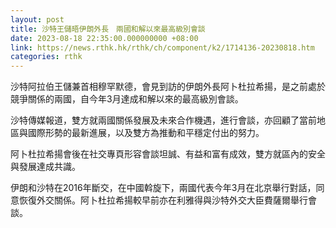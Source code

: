 ```yaml
---
layout: post
title: 沙特王儲晤伊朗外長　兩國和解以來最高級別會談
date: 2023-08-18 22:35:00.000000000 +08:00
link: https://news.rthk.hk/rthk/ch/component/k2/1714136-20230818.htm
categories: rthk
---
```


沙特阿拉伯王儲兼首相穆罕默德，會見到訪的伊朗外長阿卜杜拉希揚，是之前處於競爭關係的兩國，自今年3月達成和解以來的最高級別會談。

沙特傳媒報道，雙方就兩國關係發展及未來合作機遇，進行會談，亦回顧了當前地區與國際形勢的最新進展，以及雙方為推動和平穩定付出的努力。

阿卜杜拉希揚會後在社交專頁形容會談坦誠、有益和富有成效，雙方就區內的安全與發展達成共識。

伊朗和沙特在2016年斷交，在中國斡旋下，兩國代表今年3月在北京舉行對話，同意恢復外交關係。阿卜杜拉希揚較早前亦在利雅得與沙特外交大臣費薩爾舉行會談。
